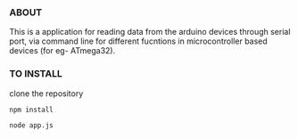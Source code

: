
### ABOUT
This is a application for reading data from the arduino devices through serial port, via command line for different fucntions in  microcontroller based devices (for eg- ATmega32).

### TO INSTALL
clone the repository

 ```bash
 npm install
```

```bash
node app.js
```
